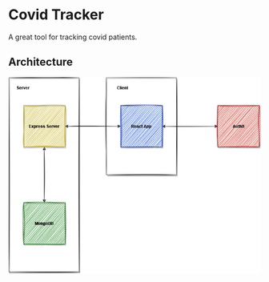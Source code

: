 # Covid Tracker

A great tool for tracking covid patients.

## Architecture

![System Architecture](./images/arch.jpg)
